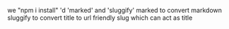 we "npm i install" 'd  'marked' and 'sluggify'
marked to convert markdown
sluggify to convert title to url friendly slug which can act as title

